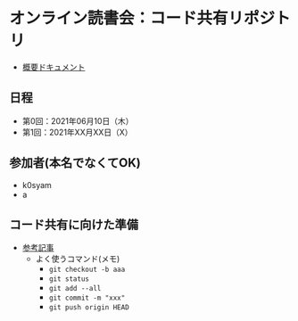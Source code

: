 # オンライン読書会：コード共有リポジトリ
* [概要ドキュメント](https://docs.google.com/document/d/1hlXXWIoy5Y2Q9JTPGeqrcnkIcxbX7RaAMttEyTKCySw/edit?usp=sharing)

## 日程
* 第0回：2021年06月10日（木）
* 第1回：2021年XX月XX日（X）

## 参加者(本名でなくてOK)
* k0syam
* a

## コード共有に向けた準備
* [参考記事](https://qiita.com/aipacommander/items/d61d21988a36a4d0e58b)
    * よく使うコマンド(メモ)
        * `git checkout -b aaa`
        * `git status`
        * `git add --all`
        * `git commit -m "xxx"`
        * `git push origin HEAD`
